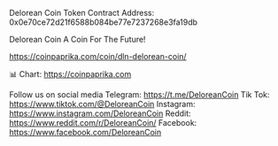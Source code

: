 Delorean Coin Token Contract Address: 
0x0e70ce72d21f6588b084be77e7237268e3fa19db

Delorean Coin
A Coin For The Future!

https://coinpaprika.com/coin/dln-delorean-coin/

📊 Chart: https://coinpaprika.com

Follow us on social media
Telegram: https://t.me/DeloreanCoin
Tik Tok: https://www.tiktok.com/@DeloreanCoin
Instagram: https://www.instagram.com/DeloreanCoin
Reddit: https://www.reddit.com/r/DeloreanCoin/
Facebook: https://www.facebook.com/DeloreanCoin
